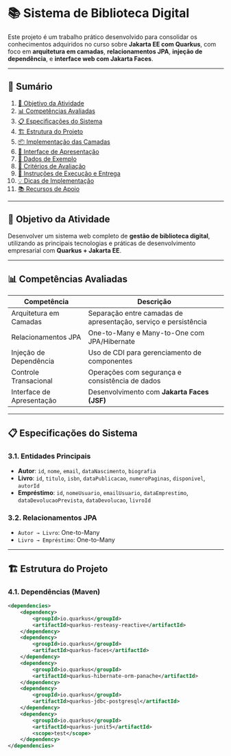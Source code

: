 # 📚 Sistema de Biblioteca Digital

Este projeto é um trabalho prático desenvolvido para consolidar os conhecimentos adquiridos no curso sobre **Jakarta EE com Quarkus**, com foco em **arquitetura em camadas**, **relacionamentos JPA**, **injeção de dependência**, e **interface web com Jakarta Faces**.

---

## 🧭 Sumário

1. [🎯 Objetivo da Atividade](#-objetivo-da-atividade)  
2. [📊 Competências Avaliadas](#-competências-avaliadas)  
3. [📋 Especificações do Sistema](#-especificações-do-sistema)  
4. [🏗️ Estrutura do Projeto](#-estrutura-do-projeto)  
5. [📦 Implementação das Camadas](#-implementação-das-camadas)  
6. [🎨 Interface de Apresentação](#-interface-de-apresentação)  
7. [💾 Dados de Exemplo](#-dados-de-exemplo)  
8. [📝 Critérios de Avaliação](#-critérios-de-avaliação)  
9. [🚀 Instruções de Execução e Entrega](#-instruções-de-execução-e-entrega)  
10. [💡 Dicas de Implementação](#-dicas-de-implementação)  
11. [📚 Recursos de Apoio](#-recursos-de-apoio)

---

## 🎯 Objetivo da Atividade

Desenvolver um sistema web completo de **gestão de biblioteca digital**, utilizando as principais tecnologias e práticas de desenvolvimento empresarial com **Quarkus + Jakarta EE**.

---

## 📊 Competências Avaliadas

| Competência              | Descrição |
|--------------------------|-----------|
| Arquitetura em Camadas   | Separação entre camadas de apresentação, serviço e persistência |
| Relacionamentos JPA      | One-to-Many e Many-to-One com JPA/Hibernate |
| Injeção de Dependência   | Uso de CDI para gerenciamento de componentes |
| Controle Transacional    | Operações com segurança e consistência de dados |
| Interface de Apresentação| Desenvolvimento com **Jakarta Faces (JSF)** |

---

## 📋 Especificações do Sistema

### 3.1. Entidades Principais

- **Autor**: `id`, `nome`, `email`, `dataNascimento`, `biografia`  
- **Livro**: `id`, `titulo`, `isbn`, `dataPublicacao`, `numeroPaginas`, `disponivel`, `autorId`  
- **Empréstimo**: `id`, `nomeUsuario`, `emailUsuario`, `dataEmprestimo`, `dataDevolucaoPrevista`, `dataDevolucao`, `livroId`  

### 3.2. Relacionamentos JPA

- `Autor → Livro`: One-to-Many  
- `Livro → Empréstimo`: One-to-Many  

---

## 🏗️ Estrutura do Projeto

### 4.1. Dependências (Maven)

```xml
<dependencies>
    <dependency>
        <groupId>io.quarkus</groupId>
        <artifactId>quarkus-resteasy-reactive</artifactId>
    </dependency>
    <dependency>
        <groupId>io.quarkus</groupId>
        <artifactId>quarkus-faces</artifactId>
    </dependency>
    <dependency>
        <groupId>io.quarkus</groupId>
        <artifactId>quarkus-hibernate-orm-panache</artifactId>
    </dependency>
    <dependency>
        <groupId>io.quarkus</groupId>
        <artifactId>quarkus-jdbc-postgresql</artifactId>
    </dependency>
    <dependency>
        <groupId>io.quarkus</groupId>
        <artifactId>quarkus-junit5</artifactId>
        <scope>test</scope>
    </dependency>
</dependencies>
